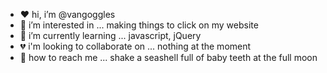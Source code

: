 - ❤️ hi, i’m @vangoggles
- 💭 i’m interested in ... making things to click on my website
- 🌱 i’m currently learning ... javascript, jQuery 
- 💔 i'm looking to collaborate on ... nothing at the moment
- 💌 how to reach me ... shake a seashell full of baby teeth at the full moon

<!---
vangoggles/vangoggles is a ✨ special ✨ repository because its `README.md` (this file) appears on your GitHub profile.
You can click the Preview link to take a look at your changes.
--->
